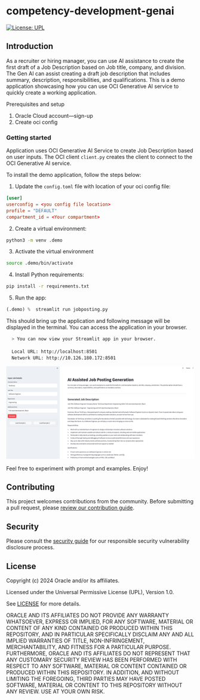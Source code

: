 # competency-development-genai

[![License: UPL](https://img.shields.io/badge/license-UPL-green)](https://img.shields.io/badge/license-UPL-green)<!--[![Quality gate](https://sonarcloud.io/api/project_badges/quality_gate?project=oracle-devrel_competency-development-genai)](https://sonarcloud.io/dashboard?id=oracle-devrel_competency-development-genai)-->

## Introduction

As a recruiter or hiring manager, you can use AI assistance to create the first draft of a Job Description based on Job title, company, and division. The Gen AI can assist creating a draft job description that includes summary, description, responsibilities, and qualifications. This is a demo application showcasing how you can use OCI Generative AI service to quickly create a working application.

Prerequisites and setup

1. Oracle Cloud account—sign-up
2. Create oci config

### Getting started

Application uses OCI Generative AI Service to create Job Description based on user inputs. The OCI client ```client.py``` creates the client to connect to the OCI Generative AI service.

To install the demo application, follow the steps below:

1. Update the `config.toml` file with location of your oci config file:

  ```toml
  [user]
  userconfig = <you config file location>
  profile = "DEFAULT"
  compartment_id = <Your compartment>
  ```

2. Create a virtual environment:

  ```bash
  python3 -m venv .demo
  ```

3. Activate the virtual environment

  ```bash
  source .demo/bin/activate
  ```

4. Install Python requirements:

  ```bash
  pip install -r requirements.txt
  ```

5. Run the app:

  ```python
  (.demo) %  streamlit run jobposting.py
  ```

This should bring up the application and following message will be displayed in the terminal. You can access the application in your browser.

```bash
  > You can now view your Streamlit app in your browser.

  Local URL: http://localhost:8501
  Network URL: http://10.126.180.172:8501
```

![streamlit interface](img/image.png)

Feel free to experiment with prompt and examples. Enjoy!

## Contributing

<!-- If your project has specific contribution requirements, update the
    CONTRIBUTING.md file to ensure those requirements are clearly explained. -->

This project welcomes contributions from the community. Before submitting a pull
request, please [review our contribution guide](./CONTRIBUTING.md).

## Security

Please consult the [security guide](./SECURITY.md) for our responsible security
vulnerability disclosure process.

## License

Copyright (c) 2024 Oracle and/or its affiliates.

Licensed under the Universal Permissive License (UPL), Version 1.0.

See [LICENSE](LICENSE.txt) for more details.

ORACLE AND ITS AFFILIATES DO NOT PROVIDE ANY WARRANTY WHATSOEVER, EXPRESS OR IMPLIED, FOR ANY SOFTWARE, MATERIAL OR CONTENT OF ANY KIND CONTAINED OR PRODUCED WITHIN THIS REPOSITORY, AND IN PARTICULAR SPECIFICALLY DISCLAIM ANY AND ALL IMPLIED WARRANTIES OF TITLE, NON-INFRINGEMENT, MERCHANTABILITY, AND FITNESS FOR A PARTICULAR PURPOSE.  FURTHERMORE, ORACLE AND ITS AFFILIATES DO NOT REPRESENT THAT ANY CUSTOMARY SECURITY REVIEW HAS BEEN PERFORMED WITH RESPECT TO ANY SOFTWARE, MATERIAL OR CONTENT CONTAINED OR PRODUCED WITHIN THIS REPOSITORY. IN ADDITION, AND WITHOUT LIMITING THE FOREGOING, THIRD PARTIES MAY HAVE POSTED SOFTWARE, MATERIAL OR CONTENT TO THIS REPOSITORY WITHOUT ANY REVIEW. USE AT YOUR OWN RISK.
